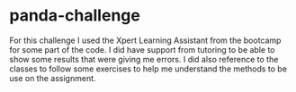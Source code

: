 # panda-challenge

For this challenge I used the Xpert Learning Assistant from the bootcamp for some part of the code. I did have support from tutoring to be able to show some results that were giving me errors. I did also reference to the classes to follow some exercises to help me understand the methods to be use on the assignment.
